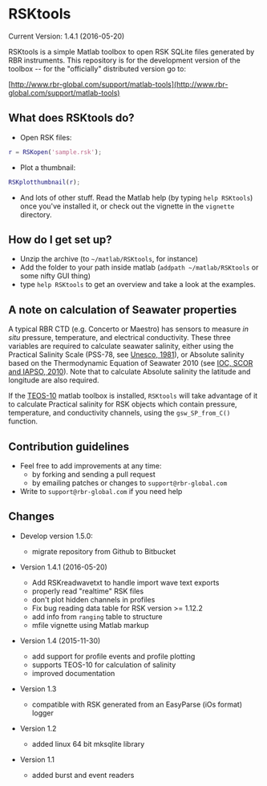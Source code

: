 # RSKtools

Current Version: 1.4.1 (2016-05-20)

RSKtools is a simple Matlab toolbox to open RSK SQLite files generated
by RBR instruments. This repository is for the development version of
the toolbox -- for the "officially" distributed version go to:

[http://www.rbr-global.com/support/matlab-tools](http://www.rbr-global.com/support/matlab-tools)

## What does RSKtools do?

* Open RSK files:
```matlab
r = RSKopen('sample.rsk');
```

* Plot a thumbnail:
```matlab
RSKplotthumbnail(r);
```

* And lots of other stuff.  Read the Matlab help (by typing `help RSKtools`) once you've installed it, or check out the vignette in the `vignette` directory.

## How do I get set up?

* Unzip the archive (to `~/matlab/RSKtools`, for instance)
* Add the folder to your path inside matlab (`addpath
  ~/matlab/RSKtools` or some nifty GUI thing)
* type `help RSKtools` to get an overview and take a look at the examples.

## A note on calculation of Seawater properties

A typical RBR CTD (e.g. Concerto or Maestro) has sensors to measure *in situ* pressure, temperature, and electrical conductivity. These three variables are required to calculate seawater salinity, either using the Practical Salinity Scale (PSS-78, see [Unesco, 1981](http://unesdoc.unesco.org/images/0004/000461/046148eb.pdf)), or Absolute salinity based on the Thermodynamic Equation of Seawater 2010 (see [IOC, SCOR and IAPSO, 2010](http://www.teos-10.org)). Note that to calculate Absolute salinity the latitude and longitude are also required.

If the [TEOS-10](http://www.teos-10.org/software.htm) matlab toolbox is installed, `RSKtools` will take advantage of it to calculate Practical salinity for RSK objects which contain pressure, temperature, and conductivity channels, using the `gsw_SP_from_C()` function.

## Contribution guidelines

* Feel free to add improvements at any time:
  * by forking and sending a pull request
  * by emailing patches or changes to `support@rbr-global.com`
* Write to `support@rbr-global.com` if you need help

## Changes

* Develop version 1.5.0:

  - migrate repository from Github to Bitbucket

* Version 1.4.1 (2016-05-20)

  - Add RSKreadwavetxt to handle import wave text exports	
  - properly read "realtime" RSK files
  - don't plot hidden channels in profiles
  - Fix bug reading data table for RSK version >= 1.12.2
  - add info from `ranging` table to structure
  - mfile vignette using Matlab markup

* Version 1.4 (2015-11-30)

  - add support for profile events and profile plotting
  - supports TEOS-10 for calculation of salinity
  - improved documentation

* Version 1.3

  - compatible with RSK generated from an EasyParse (iOs format) logger

* Version 1.2

  - added linux 64 bit mksqlite library

* Version 1.1

  - added burst and event readers

